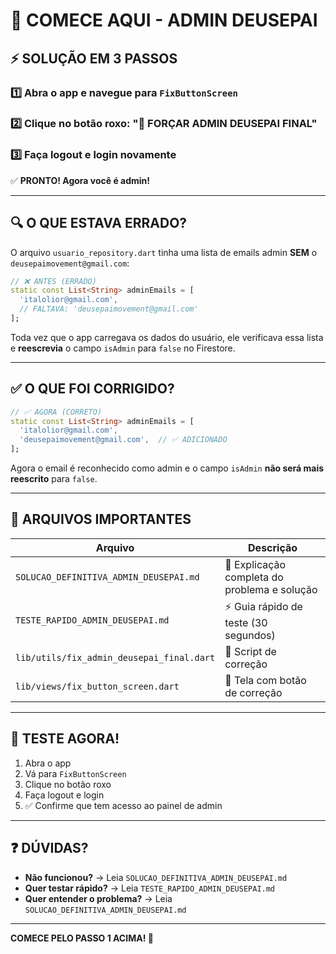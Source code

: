 # 🎯 COMECE AQUI - ADMIN DEUSEPAI

## ⚡ SOLUÇÃO EM 3 PASSOS

### 1️⃣ Abra o app e navegue para `FixButtonScreen`

### 2️⃣ Clique no botão roxo: **"👑 FORÇAR ADMIN DEUSEPAI FINAL"**

### 3️⃣ Faça logout e login novamente

✅ **PRONTO! Agora você é admin!**

---

## 🔍 O QUE ESTAVA ERRADO?

O arquivo `usuario_repository.dart` tinha uma lista de emails admin **SEM** o `deusepaimovement@gmail.com`:

```dart
// ❌ ANTES (ERRADO)
static const List<String> adminEmails = [
  'italolior@gmail.com',
  // FALTAVA: 'deusepaimovement@gmail.com'
];
```

Toda vez que o app carregava os dados do usuário, ele verificava essa lista e **reescrevia** o campo `isAdmin` para `false` no Firestore.

---

## ✅ O QUE FOI CORRIGIDO?

```dart
// ✅ AGORA (CORRETO)
static const List<String> adminEmails = [
  'italolior@gmail.com',
  'deusepaimovement@gmail.com',  // ✅ ADICIONADO
];
```

Agora o email é reconhecido como admin e o campo `isAdmin` **não será mais reescrito** para `false`.

---

## 📁 ARQUIVOS IMPORTANTES

| Arquivo | Descrição |
|---------|-----------|
| `SOLUCAO_DEFINITIVA_ADMIN_DEUSEPAI.md` | 📖 Explicação completa do problema e solução |
| `TESTE_RAPIDO_ADMIN_DEUSEPAI.md` | ⚡ Guia rápido de teste (30 segundos) |
| `lib/utils/fix_admin_deusepai_final.dart` | 🔧 Script de correção |
| `lib/views/fix_button_screen.dart` | 🎨 Tela com botão de correção |

---

## 🎯 TESTE AGORA!

1. Abra o app
2. Vá para `FixButtonScreen`
3. Clique no botão roxo
4. Faça logout e login
5. ✅ Confirme que tem acesso ao painel de admin

---

## ❓ DÚVIDAS?

- **Não funcionou?** → Leia `SOLUCAO_DEFINITIVA_ADMIN_DEUSEPAI.md`
- **Quer testar rápido?** → Leia `TESTE_RAPIDO_ADMIN_DEUSEPAI.md`
- **Quer entender o problema?** → Leia `SOLUCAO_DEFINITIVA_ADMIN_DEUSEPAI.md`

---

**COMECE PELO PASSO 1 ACIMA! 🚀**

